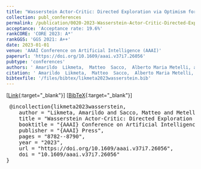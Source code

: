 ```yaml
---
title: "Wasserstein Actor-Critic: Directed Exploration via Optimism for Continuous-Actions Control"
collection: publ_conferences
permalink: /publication/0020-2023-Wasserstein-Actor-Critic-Directed-Exploration-via-Optimism-for-Continuous-Actions-Control
acceptance: 'Acceptance rate: 19.6%'
rankCORE: 'CORE 2023: A*'
rankGGS: 'GGS 2021: A++'
date: 2023-01-01
venue: 'AAAI Conference on Artificial Intelligence (AAAI)'
paperurl: 'https://doi.org/10.1609/aaai.v37i7.26056'
pubtype: 'conferences'
authors: ' Amarildo  Likmeta,  Matteo  Sacco,  Alberto Maria Metelli, and  Marcello  Restelli'
citation: ' Amarildo  Likmeta,  Matteo  Sacco,  Alberto Maria Metelli, and  Marcello  Restelli&quot;Wasserstein Actor-Critic: Directed Exploration via Optimism for Continuous-Actions Control.&quot; AAAI Conference on Artificial Intelligence (AAAI), 2023'
bibtexfile: '/files/bibtex/likmeta2023wasserstein.bib'
---
```

 [[Link](https://doi.org/10.1609/aaai.v37i7.26056){:target="_blank"}] [[BibTeX](/files/bibtex/likmeta2023wasserstein.bib){:target="_blank"}] 
<pre> @incollection{likmeta2023wasserstein,
    author = "Likmeta, Amarildo and Sacco, Matteo and Metelli, Alberto Maria and Restelli, Marcello",
    title = "Wasserstein Actor-Critic: Directed Exploration via Optimism for Continuous-Actions Control",
    booktitle = "{AAAI} Conference on Artificial Intelligence ({AAAI})",
    publisher = "{AAAI} Press",
    pages = "8782--8790",
    year = "2023",
    url = "https://doi.org/10.1609/aaai.v37i7.26056",
    doi = "10.1609/aaai.v37i7.26056"
} </pre>

